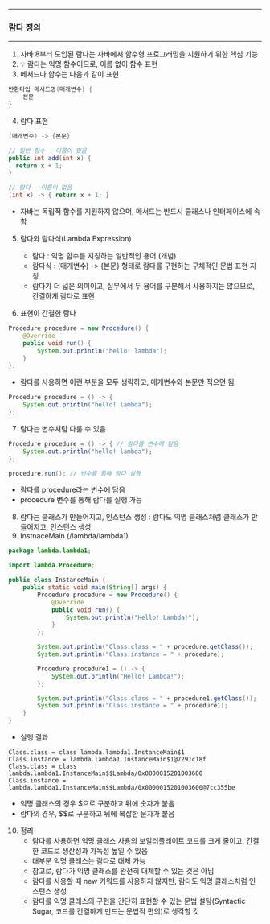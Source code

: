 -----
### 람다 정의
-----
1. 자바 8부터 도입된 람다는 자바에서 함수형 프로그래밍을 지원하기 위한 핵심 기능
2. 💡 람다는 익명 함수이므로, 이름 없이 함수 표현
3. 메서드나 함수는 다음과 같이 표현
```java
반환타입 메서드명(매개변수) {
    본문
}
```

4. 람다 표현
```java
(매개변수) -> {본문}
```

```java
// 일반 함수 - 이름이 있음
public int add(int x) {
  return x + 1;
}

// 람다 - 이름이 없음
(int x) -> { return x + 1; }
```
  - 자바는 독립적 함수를 지원하지 않으며, 메서드는 반드시 클래스나 인터페이스에 속함

5. 람다와 람다식(Lambda Expression)
   - 람다 : 익명 함수를 지칭하는 일반적인 용어 (개념)
   - 람다식 : (매개변수) -> {본문} 형태로 람다를 구현하는 구체적인 문법 표현 지칭
   - 람다가 더 넓은 의미이고, 실무에서 두 용어를 구분해서 사용하지는 않으므로, 간결하게 람다로 표현

6. 표현이 간결한 람다
```java
Procedure procedure = new Procedure() {
    @Override
    public void run() {
        System.out.println("hello! lambda");
    }
};
```
  - 람다를 사용하면 이런 부분을 모두 생략하고, 매개변수와 본문만 적으면 됨
```java
Procedure procedure = () -> {
    System.out.println("hello! lambda");
};
```

7. 람다는 변수처럼 다룰 수 있음
```java
Procedure procedure = () -> { // 람다를 변수에 담음
    System.out.println("hello! lambda");
};

procedure.run(); // 변수를 통해 람다 실행
```
  - 람다를 procedure라는 변수에 담음
  - procedure 변수를 통해 람다를 실행 가능

8. 람다는 클래스가 만들어지고, 인스턴스 생성 : 람다도 익명 클래스처럼 클래스가 만들어지고, 인스턴스 생성
9. InstnaceMain (/lambda/lambda1)
```java
package lambda.lambda1;

import lambda.Procedure;

public class InstanceMain {
    public static void main(String[] args) {
        Procedure procedure = new Procedure() {
            @Override
            public void run() {
                System.out.println("Hello! Lambda!");
            }
        };

        System.out.println("Class.class = " + procedure.getClass());
        System.out.println("Class.instance = " + procedure);

        Procedure procedure1 = () -> {
            System.out.println("Hello! Lambda!");
        };

        System.out.println("Class.class = " + procedure1.getClass());
        System.out.println("Class.instance = " + procedure1);
    }
}
```
  - 실행 결과
```
Class.class = class lambda.lambda1.InstanceMain$1
Class.instance = lambda.lambda1.InstanceMain$1@7291c18f
Class.class = class lambda.lambda1.InstanceMain$$Lambda/0x0000015201003600
Class.instance = lambda.lambda1.InstanceMain$$Lambda/0x0000015201003600@7cc355be
```
  - 익명 클래스의 경우 $으로 구분하고 뒤에 숫자가 붙음
  - 람다의 경우, $$로 구분하고 뒤에 복잡한 문자가 붙음

10. 정리
    - 람다를 사용하면 익명 클래스 사용의 보일러플레이트 코드를 크게 줄이고, 간결한 코드로 생산성과 가독성 높일 수 있음
    - 대부분 익명 클래스는 람다로 대체 가능
    - 참고로, 람다가 익명 클래스를 완전히 대체할 수 있는 것은 아님
    - 람다를 사용할 때 new 키워드를 사용하지 않지만, 람다도 익명 클래스처럼 인스턴스 생성
    - 람다를 익명 클래스의 구현을 간단히 표현할 수 있는 문법 설탕(Syntactic Sugar, 코드를 간결하게 만드는 문법적 편의)로 생각할 것


